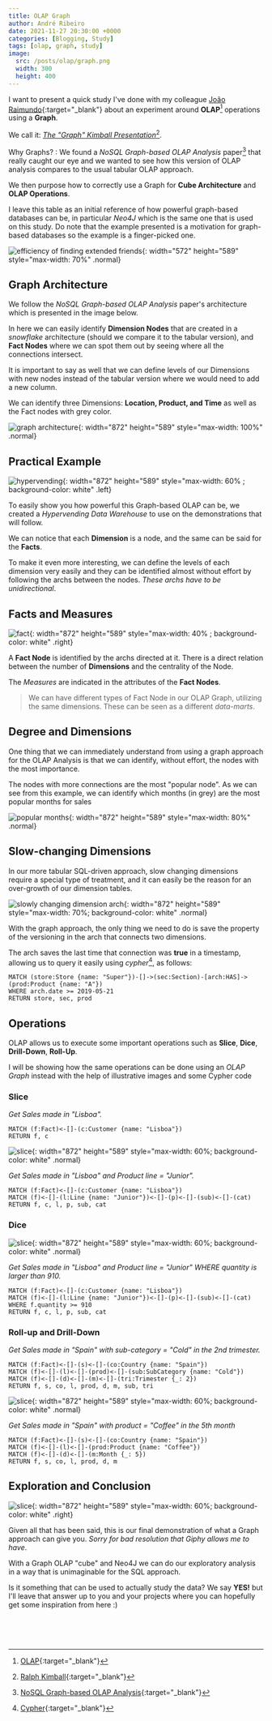 ```yaml
---
title: OLAP Graph
author: André Ribeiro
date: 2021-11-27 20:30:00 +0000
categories: [Blogging, Study]
tags: [olap, graph, study]
image:
  src: /posts/olap/graph.png
  width: 300
  height: 400
---
```


I want to present a quick study I've done with my colleague [João Raimundo][joao linkedin]{:target="_blank"} about an experiment around **OLAP**[^olap] operations using a **Graph**.

We call it: <ins>*The "Graph" Kimball Presentation*</ins>[^ralph].

Why Graphs?
: We found a *NoSQL Graph-based OLAP Analysis* paper[^olappaper] that really caught our eye and we wanted to see how this version of OLAP analysis compares to the usual tabular OLAP approach.

We then purpose how to correctly use a Graph for **Cube Architecture** and **OLAP Operations**.


I leave this table as an initial reference of how powerful graph-based databases can be, in particular *Neo4J* which is the same one that is used on this study. Do note that the example presented is a motivation for graph-based databases so the example is a finger-picked one.

![efficiency of finding extended friends](/posts/olap/neotable.jpg){: width="572" height="589" style="max-width: 70%" .normal}


## Graph Architecture

We follow the *NoSQL Graph-based OLAP Analysis* paper's architecture which is presented in the image below.

In here we can easily identify **Dimension Nodes** that are created in a *snowflake* architecture (should we compare it to the tabular version), and **Fact Nodes** where we can spot them out by seeing where all the connections intersect.

It is important to say as well that we can define levels of our Dimensions with new nodes instead of the tabular version where we would need to add a new column.

We can identify three Dimensions: **Location, Product, and Time** as well as the Fact nodes with grey color.

![graph architecture](/posts/olap/graph-architecture.png){: width="872" height="589" style="max-width: 100%" .normal}

## Practical Example

![hypervending](/posts/olap/hypervending.png){: width="872" height="589" style="max-width: 60% ; background-color: white" .left}

To easily show you how powerful this Graph-based OLAP can be, we created a *Hypervending Data Warehouse* to use on the demonstrations that will follow.

We can notice that each **Dimension** is a node, and the same can be said for the **Facts**.

To make it even more interesting, we can define the levels of each dimension very easily and they can be identified almost without effort by following the archs between the nodes. *These archs have to be unidirectional*.

## Facts and Measures

![fact](/posts/olap/fact.png){: width="872" height="589" style="max-width: 40% ; background-color: white" .right}

A **Fact Node** is identified by the archs directed at it.
There is a direct relation between the number of **Dimensions** and the centrality of the Node.

The *Measures* are indicated in the attributes of the **Fact Nodes**.

> We can have different types of Fact Node in our OLAP Graph, utilizing the same dimensions.
>These can be seen as a different *data-marts*.


## Degree and Dimensions

One thing that we can immediately understand from using a graph approach for the OLAP Analysis is that we can identify, without effort, the nodes with the most importance.

The nodes with more connections are the most "popular node". As we can see from this example, we can identify which months (in grey) are the most popular months for sales

![popular months](/posts/olap/popular-months.png){: width="872" height="589" style="max-width: 80%" .normal}

## Slow-changing Dimensions


In our more tabular SQL-driven approach, slow changing dimensions require a special type of treatment, and it can easily be the reason for an over-growth of our dimension tables.

![slowly changing dimension arch](/posts/olap/slowly-changing-arch.png){: width="872" height="589" style="max-width: 70%; background-color: white" .normal}

With the graph approach, the only thing we need to do is save the property of the versioning in the arch that connects two dimensions.

The arch saves the last time that connection was **true** in a timestamp, allowing us to query it easily using *cypher*[^cypher], as follows:

```cypher
MATCH (store:Store {name: "Super"})-[]->(sec:Section)-[arch:HAS]->(prod:Product {name: "A"})
WHERE arch.date >= 2019-05-21
RETURN store, sec, prod
```

## Operations

OLAP allows us to execute some important operations such as **Slice**, **Dice**, **Drill-Down**, **Roll-Up**.

I will be showing how the same operations can be done using an *OLAP Graph* instead with the help of illustrative images and some Cypher code


### Slice
_Get Sales made in "Lisboa"._
```cypher
MATCH (f:Fact)<-[]-(c:Customer {name: "Lisboa"})
RETURN f, c
```

![slice](/posts/olap/slice.png){: width="872" height="589" style="max-width: 60%; background-color: white" .normal}

_Get Sales made in "Lisboa" and Product line = "Junior"._
```cypher
MATCH (f:Fact)<-[]-(c:Customer {name: "Lisboa"})
MATCH (f)<-[]-(l:Line {name: "Junior"})<-[]-(p)<-[]-(sub)<-[]-(cat)
RETURN f, c, l, p, sub, cat
```

### Dice

![slice](/posts/olap/dice.png){: width="872" height="589" style="max-width: 60%; background-color: white" .normal}

_Get Sales made in "Lisboa" and Product line = "Junior" WHERE quantity is larger than 910._
```cypher
MATCH (f:Fact)<-[]-(c:Customer {name: "Lisboa"})
MATCH (f)<-[]-(l:Line {name: "Junior"})<-[]-(p)<-[]-(sub)<-[]-(cat)
WHERE f.quantity >= 910
RETURN f, c, l, p, sub, cat
```

### Roll-up and Drill-Down

_Get Sales made in "Spain" with sub-category = "Cold" in the 2nd trimester._
```cypher
MATCH (f:Fact)<-[]-(s)<-[]-(co:Country {name: "Spain"})
MATCH (f)<-[]-(l)<-[]-(prod)<-[]-(sub:SubCategory {name: "Cold"})
MATCH (f)<-[]-(d)<-[]-(m)<-[]-(tri:Trimester {_: 2})
RETURN f, s, co, l, prod, d, m, sub, tri
```

![slice](/posts/olap/rollupdrilldown.png){: width="872" height="589" style="max-width: 60%; background-color: white" .normal}

_Get Sales made in "Spain" with product = "Coffee" in the 5th month_
```cypher
MATCH (f:Fact)<-[]-(s)<-[]-(co:Country {name: "Spain"})
MATCH (f)<-[]-(l)<-[]-(prod:Product {name: "Coffee"})
MATCH (f)<-[]-(d)<-[]-(m:Month {_: 5})
RETURN f, s, co, l, prod, d, m
```

## Exploration and Conclusion

![slice](https://media.giphy.com/media/uMxmo1hLsrCiRjUSVC/giphy.gif){: width="872" height="589" style="max-width: 60%; background-color: white" .right}

Given all that has been said, this is our final demonstration of what a Graph approach can give you. *Sorry for bad resolution that Giphy allows me to have*.

With a Graph OLAP "cube" and Neo4J we can do our exploratory analysis in a way that is unimaginable for the SQL approach.

Is it something that can be used to actually study the data? We say **YES!** but I'll leave that answer up to you and your projects where you can hopefully get some inspiration from here :)

<br>
<br>
<br>


[joao linkedin]: https://www.linkedin.com/in/nuno-centeno-0180ab18b/
[olap]: https://olap.com/olap-definition/
[NoSQL Graph-based OLAP Analysis]: https://hal-lirmm.ccsd.cnrs.fr/lirmm-01471093
[Cypher]: https://neo4j.com/developer/cypher/
[Ralph Kimball]: https://en.wikipedia.org/wiki/Ralph_Kimball

[^ralph]: [Ralph Kimball]{:target="_blank"}
[^olap]: [OLAP]{:target="_blank"}
[^olappaper]: [NoSQL Graph-based OLAP Analysis]{:target="_blank"}
[^cypher]: [Cypher]{:target="_blank"}
